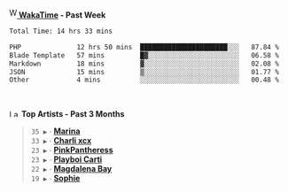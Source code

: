<img src="https://github.com/dxnter/dxnter/assets/17434202/67b21fa4-d36d-46f9-9dec-f23d976b00ef" alt="WakaTime Logo" width="14" height="18"/><a href="https://wakatime.com/@dxnter" target="_blank"><strong> WakaTime</strong></a><strong> - Past Week</strong>

<!--START_SECTION:waka-->

```txt
Total Time: 14 hrs 33 mins

PHP              12 hrs 50 mins  ██████████████████████░░░   87.84 %
Blade Template   57 mins         █▓░░░░░░░░░░░░░░░░░░░░░░░   06.58 %
Markdown         18 mins         ▓░░░░░░░░░░░░░░░░░░░░░░░░   02.08 %
JSON             15 mins         ▒░░░░░░░░░░░░░░░░░░░░░░░░   01.77 %
Other            4 mins          ░░░░░░░░░░░░░░░░░░░░░░░░░   00.48 %
```

<!--END_SECTION:waka-->

<br/>

<!--START_LASTFM_ARTISTS:{"period": "3month", "rows": 6}-->
<a href="https://last.fm" target="_blank"><img src="https://user-images.githubusercontent.com/17434202/215290617-e793598d-d7c9-428f-9975-156db1ba89cc.svg" alt="Last.fm Logo" width="18" height="13"/></a> **Top Artists - Past 3 Months**

> `35 ▶️` ∙ **[Marina](https://www.last.fm/music/Marina)**<br/>
> `33 ▶️` ∙ **[Charli xcx](https://www.last.fm/music/Charli+xcx)**<br/>
> `23 ▶️` ∙ **[PinkPantheress](https://www.last.fm/music/PinkPantheress)**<br/>
> `23 ▶️` ∙ **[Playboi Carti](https://www.last.fm/music/Playboi+Carti)**<br/>
> `22 ▶️` ∙ **[Magdalena Bay](https://www.last.fm/music/Magdalena+Bay)**<br/>
> `19 ▶️` ∙ **[Sophie](https://www.last.fm/music/Sophie)**<br/>
<!--END_LASTFM_ARTISTS-->
